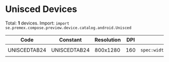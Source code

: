 # Unisced Devices

Total: **1** devices. Import: `import se.premex.compose.preview.device.catalog.android.Unisced`

| Code | Constant | Resolution | DPI | Compose Spec | Preview Usage |
|------|----------|------------|-----|-------------|---------------|
| UNISCEDTAB24 | UNISCEDTAB24 | 800x1280 | 160 | `spec:width=800px,height=1280px,dpi=160` | `@Preview(device = Unisced.UNISCEDTAB24)` |

<!-- Generated automatically. Do not edit manually. -->
